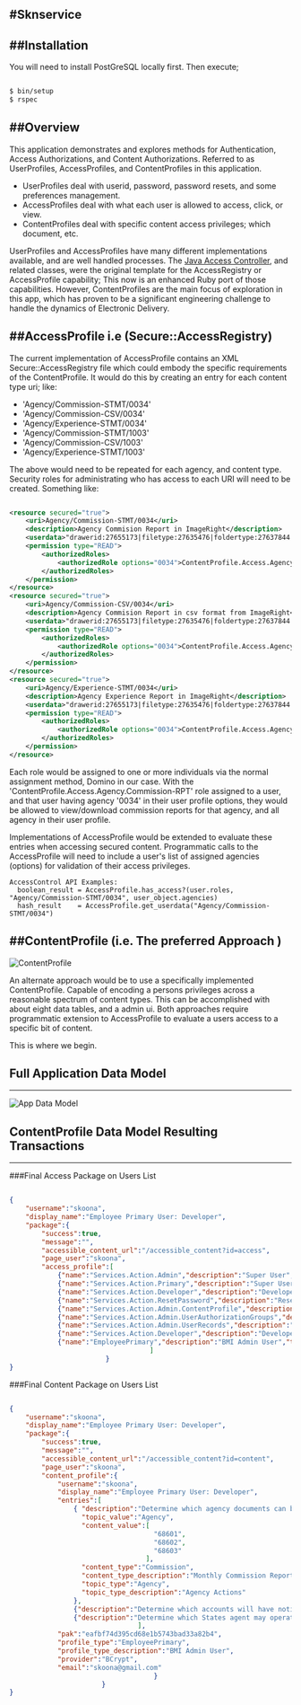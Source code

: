 #Sknservice
---

##Installation
---

You will need to install PostGreSQL locally first. Then execute;
 
```Bash

$ bin/setup
$ rspec

```

##Overview
---

This application demonstrates and explores methods for Authentication, Access Authorizations,
and Content Authorizations.  Referred to as UserProfiles, AccessProfiles, and ContentProfiles in
this application.

* UserProfiles deal with userid, password, password resets, and some preferences management.
* AccessProfiles deal with what each user is allowed to access, click, or view.
* ContentProfiles deal with specific content access privileges; which document, etc.
    
UserProfiles and AccessProfiles have many different implementations available, and are well handled processes. The [Java Access Controller](http://www.cs.ait.ac.th/~on/O/oreilly/java-ent/security/ch05_01.htm "Java Access Controller"), and related classes,
 were the original template for the AccessRegistry or AccessProfile capability; This now is an enhanced Ruby port of those capabilities. However,
ContentProfiles are the main focus of exploration in this app, which has proven to be a significant 
engineering challenge to handle the dynamics of Electronic Delivery.  


##AccessProfile i.e (Secure::AccessRegistry)
---

The current implementation of
AccessProfile contains an XML Secure::AccessRegistry file which could embody the specific requirements of
the ContentProfile.  It would do this by creating an entry for each content type uri; like:

* 'Agency/Commission-STMT/0034'
* 'Agency/Commission-CSV/0034'
* 'Agency/Experience-STMT/0034'
* 'Agency/Commission-STMT/1003'
* 'Agency/Commission-CSV/1003'
* 'Agency/Experience-STMT/1003'
    
The above would need to be repeated for each agency, and content type. Security roles for administrating
who has access to each URI will need to be created.  Something like:

```Xml

<resource secured="true">
    <uri>Agency/Commission-STMT/0034</uri>
    <description>Agency Commision Report in ImageRight</description>
    <userdata>"drawerid:27655173|filetype:27635476|foldertype:27637844|doctype:955"</userdata>
    <permission type="READ">
        <authorizedRoles>
            <authorizedRole options="0034">ContentProfile.Access.Agency.Commission-STMT</authorizedRole>
        </authorizedRoles>
    </permission>
</resource>
<resource secured="true">
    <uri>Agency/Commission-CSV/0034</uri>
    <description>Agency Commision Report in csv format from ImageRight</description>
    <userdata>"drawerid:27655173|filetype:27635476|foldertype:27637844|doctype:955"</userdata>
    <permission type="READ">
        <authorizedRoles>
            <authorizedRole options="0034">ContentProfile.Access.Agency.Commission-CSV</authorizedRole>
        </authorizedRoles>
    </permission>
</resource>
<resource secured="true">
    <uri>Agency/Experience-STMT/0034</uri>
    <description>Agency Experience Report in ImageRight</description>
    <userdata>"drawerid:27655173|filetype:27635476|foldertype:27637844|doctype:955"</userdata>
    <permission type="READ">
        <authorizedRoles>
            <authorizedRole options="0034">ContentProfile.Access.Agency.Experience-STMT</authorizedRole>
        </authorizedRoles>
    </permission>
</resource>

```

Each role would be assigned to one or more individuals via the normal assignment method, Domino in our case.  With the
'ContentProfile.Access.Agency.Commission-RPT' role assigned to a user, and that user having agency '0034' in their 
user profile options, they would be allowed to view/download commission reports for that agency, and all agency in their user profile.  

Implementations of AccessProfile would be extended to 
evaluate these entries when accessing secured content.  Programmatic calls to the AccessProfile will need
to include a user's list of assigned agencies (options) for validation of their access privileges. 

    AccessControl API Examples: 
      boolean_result = AccessProfile.has_access?(user.roles, "Agency/Commission-STMT/0034", user_object.agencies)
      hash_result    = AccessProfile.get_userdata("Agency/Commission-STMT/0034")


##ContentProfile (i.e. The preferred Approach )
---

![ContentProfile](app/assets/images/AccessProfile-AccessRegistry.png "ContentProfile")

An alternate approach would be to use a specifically implemented ContentProfile. Capable of encoding
a persons privileges across a reasonable spectrum of content types.  This can be accomplished with
about eight data tables, and a admin ui.   Both approaches require programmatic extension to AccessProfile
to evaluate a users access to a specific bit of content.  

This is where we begin.


## Full Application Data Model
---

![App Data Model](app/assets/images/sknService-DataModel.png "Application Data Model")


## ContentProfile Data Model Resulting Transactions
---

###Final Access Package on Users List

```json

{
    "username":"skoona",
    "display_name":"Employee Primary User: Developer",
    "package":{
        "success":true,
        "message":"",
        "accessible_content_url":"/accessible_content?id=access",
        "page_user":"skoona",
        "access_profile":[
            {"name":"Services.Action.Admin","description":"Super User","type":"EmployeePrimary"},
            {"name":"Services.Action.Primary","description":"Super User","type":"EmployeePrimary"},
            {"name":"Services.Action.Developer","description":"Developer","type":"EmployeePrimary"},
            {"name":"Services.Action.ResetPassword","description":"Reset Forgotten Password via EMail","type":"EmployeePrimary"},
            {"name":"Services.Action.Admin.ContentProfile","description":"Administer Authorization Content Profile","type":"EmployeePrimary"},
            {"name":"Services.Action.Admin.UserAuthorizationGroups","description":"Administer Authorization Group","type":"EmployeePrimary"},
            {"name":"Services.Action.Admin.UserRecords","description":"Administer User Records","type":"EmployeePrimary"},
            {"name":"Services.Action.Developer","description":"Developer","type":"Assigned Role"},
            {"name":"EmployeePrimary","description":"BMI Admin User","type":"Assigned Group"}
                                   ]
                        }
}

```

###Final Content Package on Users List

```json

{
    "username":"skoona",
    "display_name":"Employee Primary User: Developer",
    "package":{
        "success":true,
        "message":"",
        "accessible_content_url":"/accessible_content?id=content",
        "page_user":"skoona",
        "content_profile":{
            "username":"skoona",
            "display_name":"Employee Primary User: Developer",
            "entries":[
                { "description":"Determine which agency documents can be seen",
                  "topic_value":"Agency",
                  "content_value":[
                                    "68601",
                                    "68602",
                                    "68603"
                                  ],
                  "content_type":"Commission",
                  "content_type_description":"Monthly Commission Reports and Files",
                  "topic_type":"Agency",
                  "topic_type_description":"Agency Actions"
                },
                {"description":"Determine which accounts will have notification sent","topic_value":"Account","content_value":["AdvCancel","FutCancel","Cancel"],"content_type":"Notification","content_type_description":"Email Notification of Related Events","topic_type":"Account","topic_type_description":"Account Actions"},
                {"description":"Determine which States agent may operate in.","topic_value":"LicensedStates","content_value":["21","9","23"],"content_type":"Operations","content_type_description":"Business Operational Metric","topic_type":"LicensedStates","topic_type_description":"Agent Actions"}
                                ],
            "pak":"eafbf74d395cd68e1b5743bad33a82b4",
            "profile_type":"EmployeePrimary",
            "profile_type_description":"BMI Admin User",
            "provider":"BCrypt",
            "email":"skoona@gmail.com"
                                    }
                       }
}

```

